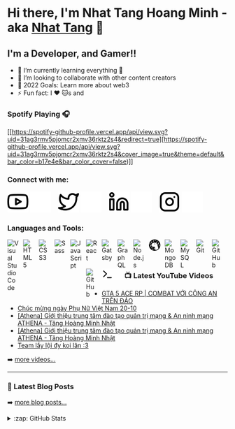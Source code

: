 # Hi there, I'm Nhat Tang Hoang Minh - aka [Nhat Tang][youtube] 👋 


## I'm a Developer, and Gamer!!


- 🌱 I’m currently learning everything 🤣
- 👯 I’m looking to collaborate with other content creators
- 🥅 2022 Goals: Learn more about web3
- ⚡ Fun fact: I :heart: :cat:s and 



### Spotify Playing 🎧
[[https://spotify-github-profile.vercel.app/api/view.svg?uid=31ag3rmv5pjomcr2xmv36rktz2s4&redirect=true][https://spotify-github-profile.vercel.app/api/view.svg?uid=31ag3rmv5pjomcr2xmv36rktz2s4&cover_image=true&theme=default&bar_color=b17e4e&bar_color_cover=false)]]


### Connect with me:

[![website](./img/youtube-light.svg)](https://www.youtube.com/channel/UC5Liv9ZJCgG0wlc5ri69wzA/videos#gh-light-mode-only)
[![website](./img/youtube-dark.svg)](https://www.youtube.com/channel/UC5Liv9ZJCgG0wlc5ri69wzA/videos#gh-dark-mode-only)
&nbsp;&nbsp;
[![website](./img/twitter-light.svg)](https://twitter.com/NhatTang9#gh-light-mode-only)
[![website](./img/twitter-dark.svg)](https://twitter.com/NhatTang9#gh-dark-mode-only)
&nbsp;&nbsp;
[![website](./img/linkedin-light.svg)](https://www.linkedin.com/in/nhat-tang-b9b175223/#gh-light-mode-only)
[![website](./img/linkedin-dark.svg)](https://www.linkedin.com/in/nhat-tang-b9b175223/#gh-dark-mode-only)
&nbsp;&nbsp;
[![website](./img/instagram-light.svg)](https://www.instagram.com/minhnhat_th/#gh-light-mode-only)
[![website](./img/instagram-dark.svg)](https://www.instagram.com/minhnhat_th/#gh-dark-mode-only)

### Languages and Tools:

[<img align="left" alt="Visual Studio Code" width="26px" src="https://cdn.jsdelivr.net/gh/devicons/devicon/icons/vscode/vscode-original.svg" style="padding-right:10px;" />][webdevplaylist]
[<img align="left" alt="HTML5" width="26px" src="https://cdn.jsdelivr.net/gh/devicons/devicon/icons/html5/html5-original.svg" style="padding-right:10px;" />][webdevplaylist]
[<img align="left" alt="CSS3" width="26px" src="https://cdn.jsdelivr.net/gh/devicons/devicon/icons/css3/css3-original.svg" style="padding-right:10px;" />][cssplaylist]
[<img align="left" alt="Sass" width="26px" src="https://cdn.jsdelivr.net/gh/devicons/devicon/icons/sass/sass-original.svg" style="padding-right:10px;" />][cssplaylist]
[<img align="left" alt="JavaScript" width="26px" src="https://cdn.jsdelivr.net/gh/devicons/devicon/icons/javascript/javascript-original.svg" style="padding-right:10px;" />][jsplaylist]
[<img align="left" alt="React" width="26px" src="https://cdn.jsdelivr.net/gh/devicons/devicon/icons/react/react-original.svg" style="padding-right:10px;" />][reactplaylist]
[<img align="left" alt="Gatsby" width="26px" src="https://cdn.jsdelivr.net/gh/devicons/devicon/icons/gatsby/gatsby-original.svg" style="padding-right:10px;" />][webdevplaylist]
[<img align="left" alt="GraphQL" width="26px" src="https://cdn.jsdelivr.net/gh/devicons/devicon/icons/graphql/graphql-plain.svg" style="padding-right:10px;" />][webdevplaylist]
[<img align="left" alt="Node.js" width="26px" src="https://cdn.jsdelivr.net/gh/devicons/devicon/icons/nodejs/nodejs-original.svg" style="padding-right:10px;" />][webdevplaylist]
[<img align="left" alt="Deno" width="26px" src="./img/deno-light.svg" style="padding-right:10px;" />][webdevplaylist]
[<img align="left" alt="MongoDB" width="26px" src="https://cdn.jsdelivr.net/gh/devicons/devicon/icons/mongodb/mongodb-original.svg" style="padding-right:10px;" />][webdevplaylist]
[<img align="left" alt="MySQL" width="26px" src="https://cdn.jsdelivr.net/gh/devicons/devicon/icons/mysql/mysql-original.svg" style="padding-right:10px;" />][webdevplaylist]
[<img align="left" alt="Git" width="26px" src="https://cdn.jsdelivr.net/gh/devicons/devicon/icons/git/git-original.svg" style="padding-right:10px;" />][webdevplaylist]
[<img align="left" alt="GitHub" width="26px" src="https://user-images.githubusercontent.com/3369400/139447912-e0f43f33-6d9f-45f8-be46-2df5bbc91289.png" style="padding-right:10px;" />](https://www.youtube.com/playlist?list=PLkwxH9e_vrAJ0WbEsFA9W3I1W-g_BTsbt#gh-dark-mode-only)
[<img align="left" alt="GitHub" width="26px" src="https://user-images.githubusercontent.com/3369400/139448065-39a229ba-4b06-434b-bc67-616e2ed80c8f.png" style="padding-right:10px;" />](https://www.youtube.com/playlist?list=PLkwxH9e_vrAJ0WbEsFA9W3I1W-g_BTsbt#gh-light-mode-only)
[<img align="left" alt="Terminal" width="26px" src="./img/terminal-light.svg" />](https://www.youtube.com/playlist?list=PLkwxH9e_vrAJ0WbEsFA9W3I1W-g_BTsbt#gh-light-mode-only)
[<img align="left" alt="Terminal" width="26px" src="./img/terminal-dark.svg" />](https://www.youtube.com/playlist?list=PLkwxH9e_vrAJ0WbEsFA9W3I1W-g_BTsbt#gh-dark-mode-only)

<br />
<br />

---

### 📺 Latest YouTube Videos

<!-- YOUTUBE:START -->
- [GTA 5 ACE RP | COMBAT VỚI CÔNG AN TRÊN ĐẢO](https://www.youtube.com/watch?v=Ix7raaalG_Q)
- [Chúc mừng ngày Phụ Nữ Việt Nam 20-10](https://www.youtube.com/watch?v=XoGfQBsKidU)
- [[Athena] Giới thiệu trung tâm đào tạo quản trị mạng &amp; An ninh mạng ATHENA - Tăng Hoàng Minh Nhật](https://www.youtube.com/watch?v=c4u5LG-DkEc)
- [[Athena] Giới thiệu trung tâm đào tạo quản trị mạng &amp; An ninh mạng ATHENA - Tăng Hoàng Minh Nhật](https://www.youtube.com/watch?v=Cv1P8WnwsaA)
- [Team lầy lội đy koi lân :3](https://www.youtube.com/watch?v=Ed20NWvenVo)
<!-- YOUTUBE:END -->

➡️ [more videos...](https://www.youtube.com/channel/UC5Liv9ZJCgG0wlc5ri69wzA/videos)

---

### 📕 Latest Blog Posts

<!-- BLOG-POST-LIST:START -->

<!-- BLOG-POST-LIST:END -->

➡️ [more blog posts...](https://www.facebook.com/minhnhat.th/)


<details>
  <summary>:zap: GitHub Stats</summary>

  <img align="left" alt="NHATTANG99's GitHub Stats" src="https://github-readme-stats.vercel.app/api?username=NHATTANG99&show_icons=true&hide_border=false&title_color=ff652f&icon_color=FFE400&bg_color=09131B&text_color=ffffff&border_color=0c1a25" />

</details>

<!-- [website]: https://codeSTACKr.com -->
[course]: http://vsCodeHero.com
[twitter]: https://twitter.com/NhatTang9
[youtube]: https://www.youtube.com/channel/UC5Liv9ZJCgG0wlc5ri69wzA
[instagram]: https://www.instagram.com/minhnhat_th/
[linkedin]: https://www.linkedin.com/in/nhat-tang-b9b175223/
[webdevplaylist]: https://www.youtube.com/playlist?list=PLkwxH9e_vrAJ0WbEsFA9W3I1W-g_BTsbt
[jsplaylist]: https://www.youtube.com/playlist?list=PLkwxH9e_vrALRJKu7wfXby3MKeflhTu6B
[cssplaylist]: https://www.youtube.com/playlist?list=PLkwxH9e_vrALSdvZuEh6gqQdmDoDIoqz4
[reactplaylist]: https://www.youtube.com/playlist?list=PLkwxH9e_vrAK4TdffpxKY3QGyHCpxFcQ0
